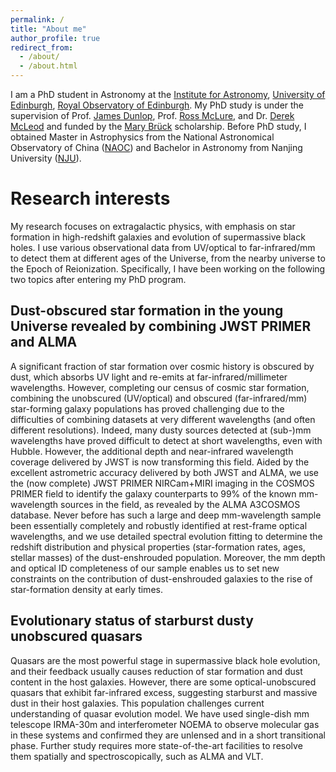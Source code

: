 ```yaml
---
permalink: /
title: "About me"
author_profile: true
redirect_from: 
  - /about/
  - /about.html
---
```


I am a PhD student in Astronomy at the [Institute for Astronomy](https://ifa.roe.ac.uk/), [University of Edinburgh](https://www.ed.ac.uk/), [Royal Observatory of Edinburgh](https://www.roe.ac.uk/).
My PhD study is under the supervision of Prof. [James Dunlop](https://www.roe.ac.uk/~jsd/), Prof. [Ross McLure](https://www.roe.ac.uk/~rjm/Ross_McLures_Webpage/Welcome.html), and Dr. [Derek McLeod](https://www.roe.ac.uk/ifa/people/mcleod.html) and funded by the [Mary Brück](https://en.wikipedia.org/wiki/Mary_Br%C3%BCck) scholarship.
Before PhD study, I obtained Master in Astrophysics from the National Astronomical Observatory of China ([NAOC](https://english.nao.cas.cn/)) and Bachelor in Astronomy from Nanjing University ([NJU](https://astronomy.nju.edu.cn/EN/index.html)).

Research interests
======
My research focuses on extragalactic physics, with emphasis on star formation in high-redshift galaxies and evolution of supermassive black holes. I use various observational data from UV/optical to far-infrared/mm to detect them at different ages of the Universe, from the nearby universe to the Epoch of Reionization. Specifically, I have been working on the following two topics after entering my PhD program.

Dust-obscured star formation in the young Universe revealed by combining JWST PRIMER and ALMA
------
A significant fraction of star formation over cosmic history is obscured by dust, which absorbs UV light and re-emits at far-infrared/millimeter wavelengths. However, completing our census of cosmic star formation, combining the unobscured (UV/optical) and obscured (far-infrared/mm) star-forming galaxy populations has proved challenging due to the difficulties of combining datasets at very different wavelengths (and often different resolutions). Indeed, many dusty sources detected at (sub-)mm wavelengths have proved difficult to detect at short wavelengths, even with Hubble. However, the additional depth and near-infrared wavelength coverage delivered by JWST is now transforming this field. Aided by the excellent astrometric accuracy delivered by both JWST and ALMA,  we use the (now complete) JWST PRIMER NIRCam+MIRI imaging in the COSMOS PRIMER field  to identify the galaxy counterparts to 99% of the known mm-wavelength sources in the field, as revealed by the ALMA A3COSMOS database. Never before has such a large and deep mm-wavelength sample been essentially completely and robustly identified at rest-frame optical wavelengths, and we use detailed spectral evolution fitting to determine the redshift distribution and physical properties (star-formation rates, ages, stellar masses) of the dust-enshrouded population. Moreover, the mm depth and optical ID completeness of our sample enables us to set new constraints on the contribution of dust-enshrouded galaxies to the rise of star-formation density at early times.

Evolutionary status of starburst dusty unobscured quasars 
------
Quasars are the most powerful stage in supermassive black hole evolution, and their feedback usually causes reduction of star formation and dust content in the host galaxies. However, there are some optical-unobscured quasars that exhibit far-infrared excess, suggesting starburst and massive dust in their host galaxies. This population challenges current understanding of quasar evolution model. We have used single-dish mm telescope IRMA-30m and interferometer NOEMA to observe molecular gas in these systems and confirmed they are unlensed and in a short transitional phase. Further study requires more state-of-the-art facilities to resolve them spatially and spectroscopically, such as ALMA and VLT.
